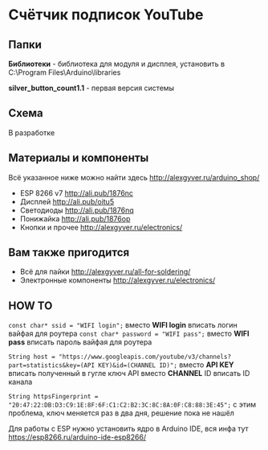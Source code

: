 # Счётчик подписок YouTube

## Папки

**Библиотеки** - библиотека для модуля и дисплея, установить в C:\Program Files\Arduino\libraries
  
**silver_button_count1.1** - первая версия системы

## Схема
В разработке

##  Материалы и компоненты
Всё указанное ниже можно найти здесь
http://alexgyver.ru/arduino_shop/

* ESP 8266 v7 http://ali.pub/1876nc
* Дисплей http://ali.pub/oitu5
* Светодиоды http://ali.pub/1876nq
* Понижайка http://ali.pub/1876op
* Кнопки и прочее http://alexgyver.ru/electronics/

## Вам также пригодится 
* Всё для пайки http://alexgyver.ru/all-for-soldering/
* Электронные компоненты http://alexgyver.ru/electronics/

## HOW TO

 `const char* ssid = "WIFI login";`
 вместо **WIFI login** вписать логин вайфая для роутера
 `const char* password = "WIFI pass";`
 вместо **WIFI pass** вписать пароль вайфая для роутера

 `String host = "https://www.googleapis.com/youtube/v3/channels?part=statistics&key=(API KEY)&id=(CHANNEL ID)";`
 вместо **API KEY** вписать полученный в гугле ключ API
 вместо **CHANNEL** ID вписать ID канала

 `String httpsFingerprint = "20:47:22:DB:D3:C9:1E:8F:6F:C1:C2:B2:3C:8C:8A:0F:C8:88:3E:45";`
 с этим проблема, ключ меняется раз в два дня, решение пока не нашёл

 Для работы с ESP нужно установить ядро в Arduino IDE, вся инфа тут https://esp8266.ru/arduino-ide-esp8266/